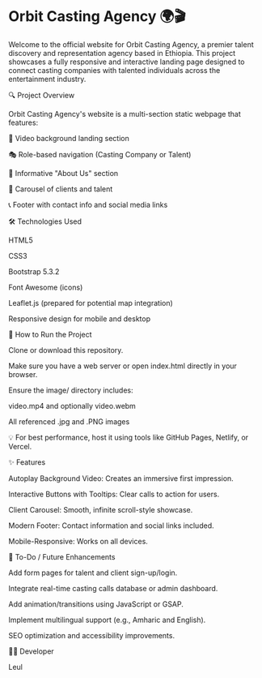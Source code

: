 # Orbit Casting Agency 🌍🎬

Welcome to the official website for Orbit Casting Agency, a premier talent discovery and representation agency based in Ethiopia. This project showcases a fully responsive and interactive landing page designed to connect casting companies with talented individuals across the entertainment industry.

🔍 Project Overview

Orbit Casting Agency's website is a multi-section static webpage that features:

🎥 Video background landing section

🎭 Role-based navigation (Casting Company or Talent)

📖 Informative "About Us" section

👥 Carousel of clients and talent

📞 Footer with contact info and social media links

🛠️ Technologies Used

HTML5

CSS3

Bootstrap 5.3.2

Font Awesome (icons)

Leaflet.js (prepared for potential map integration)

Responsive design for mobile and desktop

🚀 How to Run the Project

Clone or download this repository.

Make sure you have a web server or open index.html directly in your browser.

Ensure the image/ directory includes:

video.mp4 and optionally video.webm

All referenced .jpg and .PNG images

💡 For best performance, host it using tools like GitHub Pages, Netlify, or Vercel.

✨ Features

Autoplay Background Video: Creates an immersive first impression.

Interactive Buttons with Tooltips: Clear calls to action for users.

Client Carousel: Smooth, infinite scroll-style showcase.

Modern Footer: Contact information and social links included.

Mobile-Responsive: Works on all devices.

📌 To-Do / Future Enhancements

Add form pages for talent and client sign-up/login.

Integrate real-time casting calls database or admin dashboard.

Add animation/transitions using JavaScript or GSAP.

Implement multilingual support (e.g., Amharic and English).

SEO optimization and accessibility improvements.

🧑‍💻 Developer

Leul
